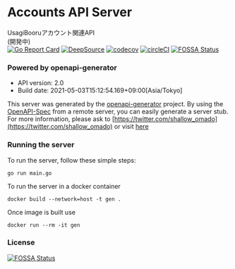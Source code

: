 # Accounts API Server
UsagiBooruアカウント関連API  
(開発中)  
[![Go Report Card](https://goreportcard.com/badge/github.com/UsagiBooru/accounts-server)](https://goreportcard.com/report/github.com/UsagiBooru/accounts-server)
[![DeepSource](https://deepsource.io/gh/UsagiBooru/accounts-server.svg/?label=active+issues)](https://deepsource.io/gh/UsagiBooru/accounts-server/?ref=repository-badge)
[![codecov](https://codecov.io/gh/UsagiBooru/accounts-server/branch/dev/graph/badge.svg?token=RUY9NENNJ9)](https://codecov.io/gh/UsagiBooru/accounts-server)
[![circleCI](https://circleci.com/gh/UsagiBooru/accounts-server.svg?style=svg)](https://circleci.com/gh/circleci/circleci-docs)
[![FOSSA Status](https://app.fossa.com/api/projects/git%2Bgithub.com%2FUsagiBooru%2Faccounts-server.svg?type=shield)](https://app.fossa.com/projects/git%2Bgithub.com%2FUsagiBooru%2Faccounts-server?ref=badge_shield)

### Powered by openapi-generator
- API version: 2.0
- Build date: 2021-05-03T15:12:54.169+09:00[Asia/Tokyo]

This server was generated by the [openapi-generator](https://openapi-generator.tech) project. By using the [OpenAPI-Spec](https://github.com/OAI/OpenAPI-Specification) from a remote server, you can easily generate a server stub. For more information, please ask to [https://twitter.com/shallow_omado](https://twitter.com/shallow_omado) or visit [here](https://github.com/UsagiBooru/document)

### Running the server
To run the server, follow these simple steps:

```
go run main.go
```

To run the server in a docker container
```
docker build --network=host -t gen .
```

Once image is built use
```
docker run --rm -it gen
```

### License
[![FOSSA Status](https://app.fossa.com/api/projects/git%2Bgithub.com%2FUsagiBooru%2Faccounts-server.svg?type=large)](https://app.fossa.com/projects/git%2Bgithub.com%2FUsagiBooru%2Faccounts-server?ref=badge_large)